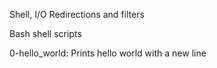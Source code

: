 Shell, I/O Redirections and filters

Bash shell scripts

0-hello_world: Prints hello world with a new line
